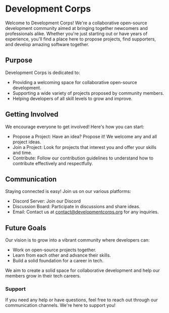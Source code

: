 # Development Corps

Welcome to Development Corps! We're a collaborative open-source development community aimed at bringing together newcomers and professionals alike. Whether you're just starting out or have years of experience, you'll find a place here to propose projects, find supporters, and develop amazing software together.

## Purpose

Development Corps is dedicated to:

- Providing a welcoming space for collaborative open-source development.
- Supporting a wide variety of projects proposed by community members.
- Helping developers of all skill levels to grow and improve.

## Getting Involved

We encourage everyone to get involved! Here's how you can start:

- Propose a Project: Have an idea? Propose it! We welcome any and all project ideas.
- Join a Project: Look for projects that interest you and offer your skills and time.
- Contribute: Follow our contribution guidelines to understand how to contribute effectively and respectfully.

## Communication

Staying connected is easy! Join us on our various platforms:

- Discord Server: Join our Discord
- Discussion Board: Participate in discussions and share ideas.
- Email: Contact us at contact@developmentcorps.org for any inquiries.


## Future Goals

Our vision is to grow into a vibrant community where developers can:

- Work on open-source projects together.
- Learn from each other and advance their skills.
- Build a solid foundation for a career in tech.

We aim to create a solid space for collaborative development and help our members grow in their tech careers.

### Support

If you need any help or have questions, feel free to reach out through our communication channels. We're here to support you!
